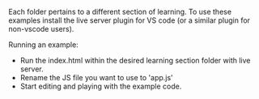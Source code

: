 Each folder pertains to a different section of learning. To use these examples install the live server plugin for VS code (or a similar plugin for non-vscode users).

Running an example:

- Run the index.html within the desired learning section folder with live server.
- Rename the JS file you want to use to 'app.js'
- Start editing and playing with the example code.
